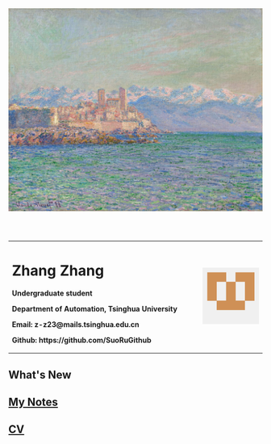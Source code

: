 <head>
    <meta charset="UTF-8">
    <meta name="viewport" content="width=device-width, initial-scale=1.0">
    <title>WelCome To My Blog</title>
    <link rel="stylesheet" href="styles.css">
</head>

<body>
  <header>
      <div class="banner">
          <img src="banner.jpg" alt="banner">
      </div>
  </header>
  <table border="0">
  <tr>
    <td width="75%">
      <h1>Zhang Zhang</h1>
      <p><b>Undergraduate student</b></p>
      <p><b>Department of Automation, Tsinghua University</b></p>
      <p><b>Email: z-z23@mails.tsinghua.edu.cn</b></p>
      <p><b>Github: <a> https://github.com/SuoRuGithub </a> </b></p>
    </td>
    <td width="25%">
      <img src="avatar.png" width="100%">   
    </td>
  </tr></table>
</body>

## What's New

## [My Notes](Notes/Notes.md)

## [CV](CV/zz_cv.pdf)
